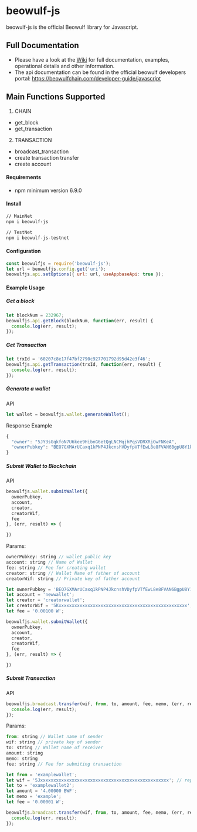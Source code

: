 # beowulf-js

beowulf-js is the official Beowulf library for Javascript.  

## Full Documentation
- Please have a look at the [Wiki](https://github.com/beowulf-foundation/beowulf-javascript/wiki) for full documentation, examples, operational details and other information.  
- The api documentation can be found in the official beowulf developers portal: https://beowulfchain.com/developer-guide/javascript  

## Main Functions Supported
1. CHAIN  
- get_block
- get_transaction
2. TRANSACTION  
- broadcast_transaction
- create transaction transfer
- create account

#### Requirements
* npm minimum version 6.9.0


#### Install

```bash
// MainNet
npm i beowulf-js

// TestNet
npm i beowulf-js-testnet
```

#### Configuration

```js
const beowulfjs = require('beowulf-js');
let url = beowulfjs.config.get('uri');
beowulfjs.api.setOptions({ url: url, useAppbaseApi: true });
```

#### Example Usage
##### Get a block
```js
let blockNum = 232967;
beowulfjs.api.getBlock(blockNum, function(err, result) {
  console.log(err, result);
});
```

##### Get Transaction
```js
let trxId = '60207c8e17f47bf2790c927701792d95d42e3f46';
beowulfjs.api.getTransaction(trxId, function(err, result) {
  console.log(err, result);
});
```

##### Generate a wallet

API
```js
let wallet = beowulfjs.wallet.generateWallet();
```

Response Example
```js
{
  "owner": "5JY3sGqkfoN7U6kee9HibnG6etQgLNCMqjhPqsVDRXRjGwFNKeA",
  "ownerPubkey": "BEO7GXMArUCaxq1kPNP4JkcnshVDyfpVTfEwL8e8FVAN6BgpU8Y1k"
}
```

##### Submit Wallet to Blockchain
API
```js
beowulfjs.wallet.submitWallet({
  ownerPubkey,
  account,
  creator,
  creatorWif,
  fee
}, (err, result) => {

})
```

Params:
```js
ownerPubkey: string // wallet public key
account: string // Name of Wallet
fee: string // Fee for creating wallet
creator: string // Wallet Name of father of account
creatorWif: string // Private key of father account
```

```js
let ownerPubkey = 'BEO7GXMArUCaxq1kPNP4JkcnshVDyfpVTfEwL8e8FVAN6BgpU8Y1k';
let account = 'newwallet';
let creator = 'creatorwallet';
let creatorWif = '5Kxxxxxxxxxxxxxxxxxxxxxxxxxxxxxxxxxxxxxxxxxxxxxxxxx'; // replace by your wif
let fee = '0.00100 W';

beowulfjs.wallet.submitWallet({
  ownerPubkey,
  account,
  creator,
  creatorWif,
  fee
}, (err, result) => {

})
```

##### Submit Transaction
API
```js
beowulfjs.broadcast.transfer(wif, from, to, amount, fee, memo, (err, result) => {
  console.log(err, result);
});
```

Params:
```js
from: string // Wallet name of sender
wif: string // private key of sender
to: string // Wallet name of receiver
amount: string
memo: string
fee: string // Fee for submiting transaction
```

```js
let from = 'examplewallet';
let wif = '5Jxxxxxxxxxxxxxxxxxxxxxxxxxxxxxxxxxxxxxxxxxxxxxxxxx'; // replace by your wif
let to = 'examplewallet2';
let amount = '4.00000 BWF';
let memo = 'example';
let fee = '0.00001 W';

beowulfjs.broadcast.transfer(wif, from, to, amount, fee, memo, (err, result) => {
  console.log(err, result);
});
```
